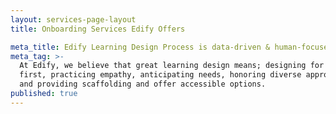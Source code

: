 ```yaml
---
layout: services-page-layout
title: Onboarding Services Edify Offers

meta_title: Edify Learning Design Process is data-driven & human-focused
meta_tag: >-
  At Edify, we believe that great learning design means; designing for people
  first, practicing empathy, anticipating needs, honoring diverse approaches,
  and providing scaffolding and offer accessible options.
published: true
---
```

